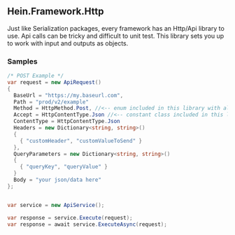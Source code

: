 ## Hein.Framework.Http
Just like Serialization packages, every framework has an Http/Api library to use.  Api calls can be tricky and difficult to unit test.  This library sets you up to work with input and outputs as objects.

### Samples
```csharp
/* POST Example */
var request = new ApiRequest()
{
  BaseUrl = "https://my.baseurl.com",
  Path = "prod/v2/example"
  Method = HttpMethod.Post, //<-- enum included in this library with all methods
  Accept = HttpContentType.Json //<-- constant class included in this library with regularly used mime types
  ContentType = HttpContentType.Json
  Headers = new Dictionary<string, string>()
  {
    { "customHeader", "customValueToSend" }
  },
  QueryParameters = new Dictionary<string, string>()
  {
    { "queryKey", "queryValue" }
  }
  Body = "your json/data here"
};


var service = new ApiService();

var response = service.Execute(request);
var response = await service.ExecuteAsync(request);

